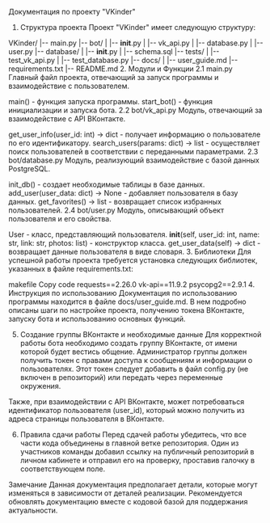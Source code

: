 Документация по проекту "VKinder"
1. Структура проекта
Проект "VKinder" имеет следующую структуру:


VKinder/
|-- main.py
|-- bot/
|   |-- __init__.py
|   |-- vk_api.py
|   |-- database.py
|   |-- user.py
|-- database/
|   |-- __init__.py
|   |-- schema.sql
|-- tests/
|   |-- test_vk_api.py
|   |-- test_database.py
|-- docs/
|   |-- user_guide.md
|-- requirements.txt
|-- README.md
2. Модули и Функции
2.1 main.py
Главный файл проекта, отвечающий за запуск программы и взаимодействие с пользователем.

main() - функция запуска программы.
start_bot() - функция инициализации и запуска бота.
2.2 bot/vk_api.py
Модуль, отвечающий за взаимодействие с API ВКонтакте.

get_user_info(user_id: int) -> dict - получает информацию о пользователе по его идентификатору.
search_users(params: dict) -> list - осуществляет поиск пользователей в соответствии с переданными параметрами.
2.3 bot/database.py
Модуль, реализующий взаимодействие с базой данных PostgreSQL.

init_db() - создает необходимые таблицы в базе данных.
add_user(user_data: dict) -> None - добавляет пользователя в базу данных.
get_favorites() -> list - возвращает список избранных пользователей.
2.4 bot/user.py
Модуль, описывающий объект пользователя и его свойства.

User - класс, представляющий пользователя.
__init__(self, user_id: int, name: str, link: str, photos: list) - конструктор класса.
get_user_data(self) -> dict - возвращает данные пользователя в виде словаря.
3. Библиотеки
Для успешной работы проекта требуется установка следующих библиотек, указанных в файле requirements.txt:

makefile
Copy code
requests==2.26.0
vk-api==11.9.2
psycopg2==2.9.1
4. Инструкция по использованию
Документация по использованию программы находится в файле docs/user_guide.md. В нем подробно описаны шаги по настройке проекта, получению токена ВКонтакте, запуску бота и использованию основных функций.

5. Создание группы ВКонтакте и необходимые данные
Для корректной работы бота необходимо создать группу ВКонтакте, от имени которой будет вестись общение. Администратор группы должен получить токен с правами доступа к сообщениям и информации о пользователях. Этот токен следует добавить в файл config.py (не включен в репозиторий) или передать через переменные окружения.

Также, при взаимодействии с API ВКонтакте, может потребоваться идентификатор пользователя (user_id), который можно получить из адреса страницы пользователя в ВКонтакте.

6. Правила сдачи работы
Перед сдачей работы убедитесь, что все части кода объединены в главной ветке репозитория. Один из участников команды добавил ссылку на публичный репозиторий в личном кабинете и отправил его на проверку, проставив галочку в соответствующем поле.

Замечание
Данная документация предполагает детали, которые могут изменяться в зависимости от деталей реализации. Рекомендуется обновлять документацию вместе с кодовой базой для поддержания актуальности.